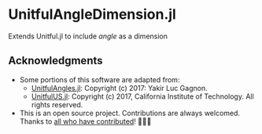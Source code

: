 # UnitfulAngleDimension.jl
Extends Unitful.jl to include *angle* as a dimension


## Acknowledgments
- Some portions of this software are adapted from:
  - [UnitfulAngles.jl](https://github.com/yakir12/UnitfulAngles.jl/blob/master/LICENSE.md): Copyright (c) 2017: Yakir Luc Gagnon.
  - [UnitfulUS.jl](https://github.com/PainterQubits/UnitfulUS.jl/blob/master/LICENSE.md): Copyright (c) 2017, California Institute of Technology. All rights reserved.
- This is an open source project. Contributions are always welcomed. Thanks to [all who have contributed](https://github.com/cmichelenstrofer/UnitfulAngleDimension.jl/contributors)! 🎊🎊🎊
